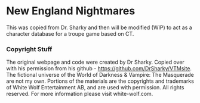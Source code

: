 # New England Nightmares
This was copied from Dr. Sharky and then will be modified (WIP) to act as a character database for a troupe game based on CT.




### Copyright Stuff

The original webpage and code were created by Dr Sharky. Copied over with his permission from his github - https://github.com/DrSharky/VTMsite. The fictional universe of the World of Darkness & Vampire: The Masquerade are not my own.
Portions of the materials are the copyrights and trademarks of White Wolf Entertainment AB, and are used with permission. All rights reserved. For more information please visit white-wolf.com.
